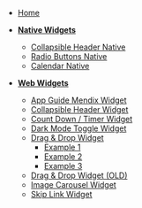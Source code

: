 <!-- docs/_sidebar.md -->

- [Home](/#main)

* **[Native Widgets](/native-widgets/index.md)**

  - [Collapsible Header Native](/native-widgets/CollapsibleHeaderNative.md)
  - [Radio Buttons Native](/native-widgets/RadioButtonNativeWidget.md)
  - [Calendar Native](/native-widgets/calendar-native-widget.md)

* **[Web Widgets](/web-widgets/index.md)**

  - [App Guide Mendix Widget](/web-widgets/app-guide-mendix-widget.md)
  - [Collapsible Header Widget](/web-widgets/collapsible-header-widget.md)
  - [Count Down / Timer Widget](/web-widgets/Countdowntimerwidget.md)
  - [Dark Mode Toggle Widget](/web-widgets/dark-mode-toggle-widget.md)
  - [Drag & Drop Widget](/web-widgets/drag-and-drop-widget.md)
    - [Example 1](/web-widgets/dndExamples/example1.md)
    - [Example 2](/web-widgets/dndExamples/example2.md)
    - [Example 3](/web-widgets/dndExamples/example3.md)
  - [Drag & Drop Widget (OLD)](/web-widgets/drag-and-drop-widget-old.md)
  - [Image Carousel Widget](/web-widgets/image-carousel-widget.md)
  - [Skip Link Widget](/web-widgets/skip-link-widget.md)

<!-- * **[Utilities](/utilities/index.md)**

  - [Use Dom Location](/utilities/useDomLocation.md) -->
